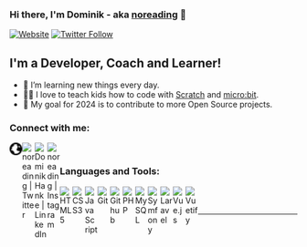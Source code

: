 ### Hi there, I'm Dominik - aka [noreading][website] 👋 

[![Website](https://img.shields.io/website?label=dominik-hanke.de&style=for-the-badge&url=https%3A%2F%2Fdominik-hanke.de)](https://dominik-hanke.de)
[![Twitter Follow](https://img.shields.io/twitter/follow/noreading?color=1DA1F2&logo=twitter&style=for-the-badge)](https://twitter.com/intent/follow?original_referer=https%3A%2F%2Fgithub.com%2Fnoreading&screen_name=noreading)

## I'm a Developer, Coach and Learner!

- 🌱 I’m learning new things every day.
- 🧑‍💻 I love to teach kids how to code with [Scratch](https://scratch.mit.edu/) and [micro:bit](https://microbit.org/:bit).
- 🥅 My goal for 2024 is to contribute to more Open Source projects.

### Connect with me:

[<img align="left" alt="dominik-hanke.de" width="22px" src="https://raw.githubusercontent.com/iconic/open-iconic/master/svg/globe.svg" />][website]
[<img align="left" alt="noreading | Twitter" width="22px" src="https://cdn.jsdelivr.net/npm/simple-icons@v3/icons/twitter.svg" />][twitter]
[<img align="left" alt="Dominik Hanke | LinkedIn" width="22px" src="https://cdn.jsdelivr.net/npm/simple-icons@v3/icons/linkedin.svg" />][linkedin]
[<img align="left" alt="noreading | Instagram" width="22px" src="https://cdn.jsdelivr.net/npm/simple-icons@v3/icons/instagram.svg" />][instagram]

<br />

### Languages and Tools:

<img align="left" alt="HTML5" width="22px" src="https://cdn.jsdelivr.net/npm/simple-icons@v3/icons/html5.svg" />
<img align="left" alt="CSS3" width="22px" src="https://cdn.jsdelivr.net/npm/simple-icons@v3/icons/css3.svg" />
<img align="left" alt="JavaScript" width="22px" src="https://cdn.jsdelivr.net/npm/simple-icons@v3/icons/javascript.svg" />
<img align="left" alt="Git" width="22px" src="https://cdn.jsdelivr.net/npm/simple-icons@v3/icons/git.svg" />
<img align="left" alt="Github" width="22px" src="https://cdn.jsdelivr.net/npm/simple-icons@v3/icons/github.svg" />
<img align="left" alt="PHP" width="22px" src="https://cdn.jsdelivr.net/npm/simple-icons@v3/icons/php.svg" />
<img align="left" alt="MySQL" width="22px" src="https://cdn.jsdelivr.net/npm/simple-icons@v3/icons/mysql.svg" />
<img align="left" alt="Symfony" width="22px" src="https://cdn.jsdelivr.net/npm/simple-icons@v3/icons/symfony.svg" />
<img align="left" alt="Laravel" width="22px" src="https://cdn.jsdelivr.net/npm/simple-icons@v3/icons/laravel.svg" />
<img align="left" alt="Vue.js" width="22px" src="https://cdn.jsdelivr.net/npm/simple-icons@3.13.0/icons/vue-dot-js.svg" />
<img align="left" alt="Vuetify" width="22px" src="https://cdn.jsdelivr.net/npm/simple-icons@v3/icons/vuetify.svg" />

<br />
<br />

---

[website]: https://dominik-hanke.de
[twitter]: https://twitter.com/noreading
[linkedin]: https://www.linkedin.com/in/dominik-hanke/
[instagram]: https://www.instagram.com/no_reading/
